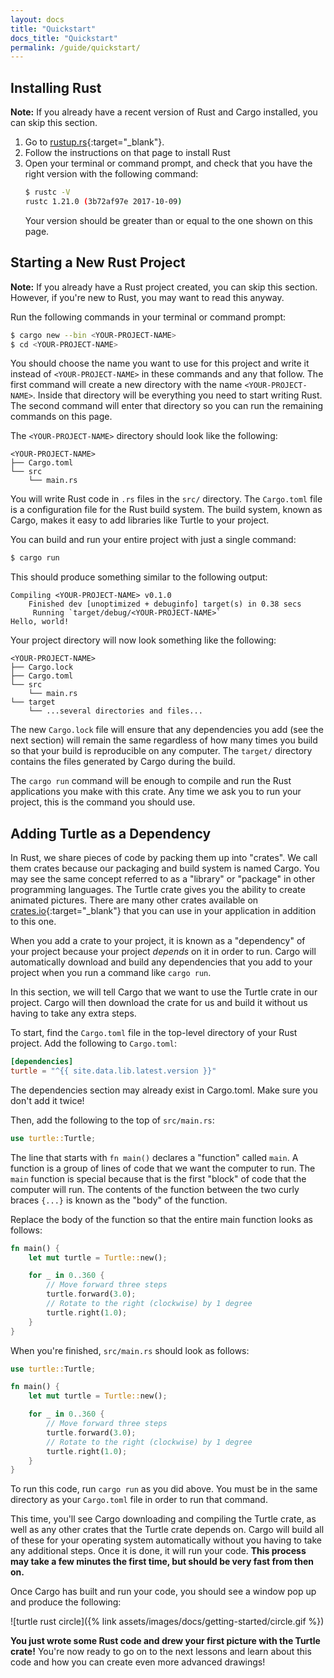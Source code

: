 ```yaml
---
layout: docs
title: "Quickstart"
docs_title: "Quickstart"
permalink: /guide/quickstart/
---
```


## Installing Rust

**Note:** If you already have a recent version of Rust and Cargo installed,
you can skip this section.

1. Go to [rustup.rs](https://rustup.rs/){:target="_blank"}.
2. Follow the instructions on that page to install Rust
3. Open your terminal or command prompt, and check that you have the right
   version with the following command:
   ```bash
   $ rustc -V
   rustc 1.21.0 (3b72af97e 2017-10-09)
   ```
   Your version should be greater than or equal to the one shown on this page.

## Starting a New Rust Project

**Note:** If you already have a Rust project created, you can skip this section.
However, if you're new to Rust, you may want to read this anyway.

Run the following commands in your terminal or command prompt:

```bash
$ cargo new --bin <YOUR-PROJECT-NAME>
$ cd <YOUR-PROJECT-NAME>
```

You should choose the name you want to use for this project and write it instead
of `<YOUR-PROJECT-NAME>` in these commands and any that follow. The first
command will create a new directory with the name `<YOUR-PROJECT-NAME>`. Inside
that directory will be everything you need to start writing Rust. The second
command will enter that directory so you can run the remaining commands on this
page.

The `<YOUR-PROJECT-NAME>` directory should look like the following:
```
<YOUR-PROJECT-NAME>
├── Cargo.toml
└── src
    └── main.rs
```

You will write Rust code in `.rs` files in the `src/` directory. The
`Cargo.toml` file is a configuration file for the Rust build system. The build
system, known as Cargo, makes it easy to add libraries like Turtle to your
project.

You can build and run your entire project with just a single command:

```bash
$ cargo run
```

This should produce something similar to the following output:
```
Compiling <YOUR-PROJECT-NAME> v0.1.0
    Finished dev [unoptimized + debuginfo] target(s) in 0.38 secs
     Running `target/debug/<YOUR-PROJECT-NAME>`
Hello, world!
```

Your project directory will now look something like the following:
```
<YOUR-PROJECT-NAME>
├── Cargo.lock
├── Cargo.toml
└── src
    └── main.rs
└── target
    └── ...several directories and files...
```

The new `Cargo.lock` file will ensure that any dependencies you add (see the
next section) will remain the same regardless of how many times you build so
that your build is reproducible on any computer. The `target/` directory
contains the files generated by Cargo during the build.

The `cargo run` command will be enough to compile and run the Rust applications
you make with this crate. Any time we ask you to run your project, this is the
command you should use.

## Adding Turtle as a Dependency

In Rust, we share pieces of code by packing them up into "crates". We call them
crates because our packaging and build system is named Cargo. You may see the
same concept referred to as a "library" or "package" in other programming
languages. The Turtle crate gives you the ability to create animated pictures.
There are many other crates available on
[crates.io](https://crates.io/){:target="_blank"} that you can use in your
application in addition to this one.

When you add a crate to your project, it is known as a "dependency" of your
project because your project *depends* on it in order to run. Cargo will
automatically download and build any dependencies that you add to your project
when you run a command like `cargo run`.

In this section, we will tell Cargo that we want to use the Turtle crate in our
project. Cargo will then download the crate for us and build it without us
having to take any extra steps.

To start, find the `Cargo.toml` file in the top-level directory of your Rust
project. Add the following to `Cargo.toml`:

```toml
[dependencies]
turtle = "^{{ site.data.lib.latest.version }}"
```

The dependencies section may already exist in Cargo.toml. Make sure you don't
add it twice!

Then, add the following to the top of `src/main.rs`:

```rust
use turtle::Turtle;
```

The line that starts with `fn main()` declares a "function" called `main`. A
function is a group of lines of code that we want the computer to run. The
`main` function is special because that is the first "block" of code that the
computer will run. The contents of the function between the two curly braces
`{...}` is known as the "body" of the function.

Replace the body of the function so that the entire main function looks as
follows:
```rust
fn main() {
    let mut turtle = Turtle::new();

    for _ in 0..360 {
        // Move forward three steps
        turtle.forward(3.0);
        // Rotate to the right (clockwise) by 1 degree
        turtle.right(1.0);
    }
}
```

When you're finished, `src/main.rs` should look as follows:

```rust
use turtle::Turtle;

fn main() {
    let mut turtle = Turtle::new();

    for _ in 0..360 {
        // Move forward three steps
        turtle.forward(3.0);
        // Rotate to the right (clockwise) by 1 degree
        turtle.right(1.0);
    }
}
```

To run this code, run `cargo run` as you did above. You must be in the same
directory as your `Cargo.toml` file in order to run that command.

This time, you'll see Cargo downloading and compiling the Turtle crate, as well
as any other crates that the Turtle crate depends on. Cargo will build all of
these for your operating system automatically without you having to take any
additional steps. Once it is done, it will run your code. **This process may
take a few minutes the first time, but should be very fast from then on.**

Once Cargo has built and run your code, you should see a window pop up and
produce the following:

![turtle rust circle]({% link assets/images/docs/getting-started/circle.gif %})

**You just wrote some Rust code and drew your first picture with the Turtle
crate!** You're now ready to go on to the next lessons and learn about this
code and how you can create even more advanced drawings!
